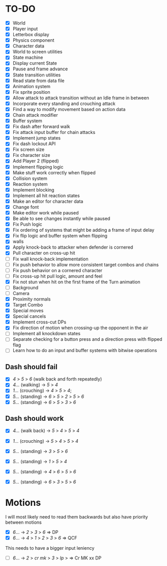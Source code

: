 # TO-DO

- [x] World
- [x] Player input
- [x] Letterbox display
- [x] Physics component
- [x] Character data
- [x] World to screen utilities
- [x] State machine
- [x] Display current State
- [x] Pause and frame advance
- [x] State transition utilities
- [x] Read state from data file
- [x] Animation system
- [x] Fix sprite position
- [x] Allow attack to attack transition without an Idle frame in between
- [x] Incorporate every standing and crouching attack
- [x] Find a way to modify movement based on action data
- [x] Chain attack modifier
- [x] Buffer system
- [x] Fix dash after forward walk
- [x] Fix attack input buffer for chain attacks
- [x] Implement jump states
- [x] Fix dash lockout API
- [x] Fix screen size
- [x] Fix character size
- [x] Add Player 2 (flipped)
- [x] Implement flipping logic
- [x] Make stuff work correctly when flipped
- [x] Collision system
- [x] Reaction system
- [x] Implement blocking
- [x] Implement all hit reaction states
- [x] Make an editor for character data
- [x] Change font
- [x] Make editor work while paused
- [x] Be able to see changes instantly while paused
- [x] Fix Push logic
- [x] Fix ordering of systems that might be adding a frame of input delay
- [x] Fix flip logic and buffer system when flipping
- [x] walls
- [x] Apply knock-back to attacker when defender is cornered
- [x] Pull character on cross-up hit
- [ ] Fix wall knock-back implementation
- [ ] Fix push behavior to allow more consistent target combos and chains
- [ ] Fix push behavior on a cornered character
- [ ] Fix cross-up hit pull logic, amount and feel
- [x] Fix not stun when hit on the first frame of the Turn animation
- [ ] Background
- [ ] Camera
- [x] Proximity normals
- [x] Target Combo
- [x] Special moves
- [x] Special cancels
- [x] Implement cross-cut DPs
- [x] Fix direction of motion when crossing-up the opponent in the air
- [ ] Implement all knockdown states
- [ ] Separate checking for a button press and a direction press with flipped flag
- [ ] Learn how to do an input and buffer systems with bitwise operations

## Dash should fail

- [x] *4* > *5* > *6* (walk back and forth repeatedly)
- [x] *4...* (walking) ->  *5* > *4*
- [x] *1...* (crouching) ->  *4* > *5* > *4*;
- [x] *5...* (standing) -> *6* > *5* > *2* > *5* > *6*
- [x] *5...* (standing) -> *6* > *5* > *3* > *6*

## Dash should work

- [x] *4...* (walk back) ->  *5* > *4* > *5* > *4*
- [x] *1...* (crouching) ->  *5* > *4* > *5* > *4*
- [x] *5...* (standing) -> *3* > *5* > *6*
- [x] *5...* (standing) -> *1* > *5* > *4*
- [x] *5...* (standing) -> *4* > *6* > *5* > *6*
- [x] *5...* (standing) -> *6* > *3* > *5* > *6*


# Motions
I will most likely need to read them backwards but also have priority between motions

- [x] *6*... -> *2* > *3* > *6* => DP
- [x] *6*... -> *4* > *1* > *2* > *3* > *6* => QCF

This needs to have a bigger input leniency
- [ ] *6*... -> *2* > *cr mk* > *3* > *lp* > => Cr MK xx DP

